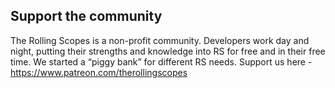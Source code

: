 ## Support the community

The Rolling Scopes is a non-profit community. Developers work day and night, putting their strengths and knowledge into RS for free and in their free time. We started a “piggy bank” for different RS needs. Support us here - https://www.patreon.com/therollingscopes

